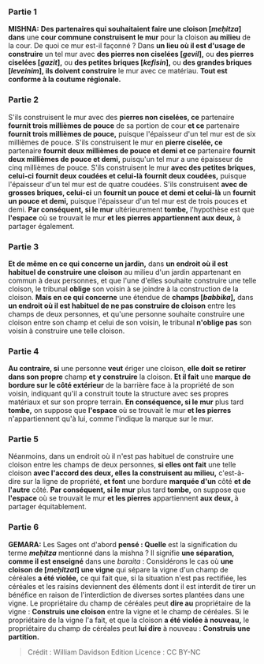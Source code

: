
### Partie 1
<strong>MISHNA:</strong> <b>Des partenaires qui souhaitaient faire une cloison [<i>meḥitza</i>] dans</b> une <b>cour commune construisent le mur</b> pour la cloison <b>au milieu</b> de la cour. De quoi ce mur est-il façonné ? Dans <b>un lieu où il est d'usage de construire</b> un tel mur avec <b>des pierres non ciselées [<i>gevil</i>],</b> ou <b>des pierres ciselées [<i>gazit</i>],</b> ou <b>des petites briques [<i>kefisin</i>],</b> ou <b>des grandes briques [<i>leveinim</i>], ils doivent construire</b> le mur avec ce matériau. <b>Tout est conforme à la coutume régionale.</b>

### Partie 2
S'ils construisent le mur avec des <b>pierres non ciselées, ce</b> partenaire <b>fournit trois millièmes de pouce</b> de sa portion de cour <b>et ce</b> partenaire <b>fournit trois millièmes de pouce,</b> puisque l'épaisseur d'un tel mur est de six millièmes de pouce. S'ils construisent le mur en <b>pierre ciselée, ce</b> partenaire <b>fournit deux millièmes de pouce et demi et ce</b> partenaire <b>fournit deux millièmes de pouce et demi,</b> puisqu'un tel mur a une épaisseur de cinq millièmes de pouce. S'ils construisent le mur <b>avec des petites briques, celui-ci</b> <b>fournit deux coudées et celui-là</b> <b>fournit deux coudées,</b> puisque l'épaisseur d'un tel mur est de quatre coudées. S'ils construisent <b>avec de grosses briques, celui-ci</b> un <b>fournit un pouce et demi et celui-là</b> un <b>fournit un pouce et demi,</b> puisque l'épaisseur d'un tel mur est de trois pouces et demi. <b>Par conséquent, si le mur</b> ultérieurement <b>tombe,</b> l'hypothèse est que <b>l'espace</b> où se trouvait le mur <b>et les pierres appartiennent aux deux,</b> à partager également.

### Partie 3
<b>Et de même en ce qui concerne un jardin,</b> dans <b>un endroit où il est habituel de construire une cloison</b> au milieu d'un jardin appartenant en commun à deux personnes, et que l'une d'elles souhaite construire une telle cloison, le tribunal <b>oblige</b> son voisin à se joindre à la construction de la cloison. <b>Mais en ce qui concerne</b> une étendue de <b>champs [<i>babbika</i>],</b> dans <b>un endroit où il est habituel de ne pas construire de cloison</b> entre les champs de deux personnes, et qu'une personne souhaite construire une cloison entre son champ et celui de son voisin, le tribunal <b>n'oblige pas</b> son voisin à construire une telle cloison.

### Partie 4
<b>Au contraire, si</b> une personne <b>veut</b> ériger une cloison, <b>elle doit se retirer dans son propre</b> champ <b>et y construire</b> la cloison. <b>Et il fait</b> une <b>marque de bordure sur le côté extérieur</b> de la barrière face à la propriété de son voisin, indiquant qu'il a construit toute la structure avec ses propres matériaux et sur son propre terrain. <b>En conséquence, si le mur</b> plus tard <b>tombe,</b> on suppose que <b>l'espace</b> où se trouvait le mur <b>et les pierres</b> n'appartiennent qu'à lui,</b> comme l'indique la marque sur le mur.

### Partie 5
Néanmoins, dans un endroit où il n'est pas habituel de construire une cloison entre les champs de deux personnes, <b>si elles ont fait</b> une telle cloison <b>avec l'accord des deux, elles la construisent au milieu,</b> c'est-à-dire sur la ligne de propriété, <b>et font</b> une bordure <b>marquée d'un</b> côté <b>et de l'autre</b> côté. <b>Par conséquent, si le mur</b> plus tard <b>tombe,</b> on suppose que <b>l'espace</b> où se trouvait le mur <b>et les pierres</b> appartiennent <b>aux deux, </b> à partager équitablement.

### Partie 6
<strong>GEMARA:</strong> Les Sages ont d'abord <b>pensé : Quelle</b> est la signification du terme <b><i>meḥitza</i></b> mentionné dans la mishna ? Il signifie <b>une séparation, comme il est enseigné</b> dans une <i>baraita</i> : Considérons le cas où <b>une cloison de [<i>meḥitzat</i>] une vigne</b> qui sépare la vigne d'un champ de céréales <b>a été violée,</b> ce qui fait que, si la situation n'est pas rectifiée, les céréales et les raisins deviennent des éléments dont il est interdit de tirer un bénéfice en raison de l'interdiction de diverses sortes plantées dans une vigne. Le propriétaire du champ de céréales peut <b>dire au</b> propriétaire de la vigne : <b>Construis une cloison</b> entre la vigne et le champ de céréales. Si le propriétaire de la vigne l'a fait, et que la cloison <b>a été violée à nouveau,</b> le propriétaire du champ de céréales peut <b>lui dire</b> à nouveau : <b>Construis une partition.</b>

>Crédit : William Davidson Edition
>Licence : CC BY-NC